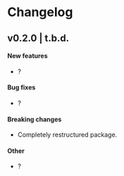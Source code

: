 # Changelog

## v0.2.0 | t.b.d.

#### New features
* ?

#### Bug fixes
* ?

#### Breaking changes
* Completely restructured package.

#### Other
* ?
